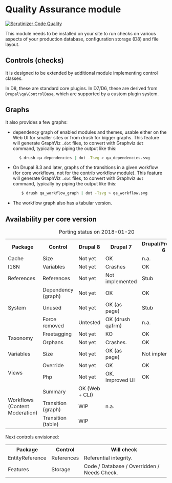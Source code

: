 Quality Assurance module
========================

[![Scrutinizer Code Quality](https://scrutinizer-ci.com/g/FGM/qa/badges/quality-score.png?b=8.x-1.x)](https://scrutinizer-ci.com/g/FGM/qa/?branch=8.x-1.x)

This module needs to be installed on your site to run checks on various aspects
of your production database, configuration storage (D8) and file layout.

## Controls (checks)

It is designed to be extended by additional module implementing control classes.

In D8, these are standard core plugins. In D7/D6, these are derived from `Drupal\qa\ControlBase`, which are supported by a custom plugin system.

## Graphs

It also provides a few graphs:

* dependency graph of enabled modules and themes, usable either
on the Web UI for smaller sites or from drush for bigger graphs. This feature
will generate GraphViz `.dot` files, to convert with Graphviz `dot` command,
typically by piping the output like this:

```bash
      $ drush qa-dependencies | dot -Tsvg > qa_dependencies.svg
```

* On Drupal 8.3 and later, graphs of the transitions in a given workflow (for
  core workflows, not for the contrib workflow module). This feature will 
  generate GraphViz `.dot` files, to convert with Graphviz `dot` command, 
  typically by piping the output like this:

```bash
       $ drush qa_workflow_graph | dot -Tsvg > qa_workflow.svg 
```
* The workflow graph also has a tabular version.

## Availability per core version
<table>
  <caption>Porting status on 2018-01-20</caption>
  <tr>
    <th>Package</th>
    <th>Control</th>
    <th>Drupal 8</th>
    <th>Drupal 7</th>
    <th>Drupal/Pressflow 6</th>
    </tr>
  <tr>
    <td>Cache</td>
    <td>Size</td>
    <td>Not yet</td>
    <td>OK</td>
    <td>n.a.</td>
    </tr>
  <tr>
    <td>I18N</td>
    <td>Variables</td>
    <td>Not yet</td>
    <td>Crashes</td>
    <td>OK</td>
    </tr>
  <tr>
    <td>References</td>
    <td>References</td>
    <td>Not yet</td>
    <td>Not implemented</td>
    <td>Stub</td>
    </tr>
  <tr>
    <td rowspan="3">System</td>
    <td>Dependency (graph)</td>
    <td>Not yet</td>
    <td>OK</td>
    <td>OK</td>
    </tr>
  <tr>
    <td>Unused</td>
    <td>Not yet</td>
    <td>OK (as page)</td>
    <td>Stub</td>
    </tr>
  <tr>
    <td>Force removed</td>
    <td>Untested</td>
    <td>OK (drush qafrm)</td>
    <td>n.a.</td>
    </tr>
  <tr>
    <td rowspan="2">Taxonomy</td>
    <td>Freetagging</td>
    <td>Not yet</td>
    <td>KO</td>
    <td>OK</td>
    </tr>
  <tr>
    <td>Orphans</td>
    <td>Not yet</td>
    <td>Crashes.</td>
    <td>OK</td>
    </tr>
  <tr>
    <td>Variables</td>
    <td>Size</td>
    <td>Not yet</td>
    <td>OK (as page)</td>
    <td>Not implemented</td>
    </tr>
  <tr>
    <td rowspan="2">Views</td>
    <td>Override</td>
    <td>Not yet</td>
    <td>OK</td>
    <td>OK</td>
    </tr>
  <tr>
    <td>Php</td>
    <td>Not yet</td>
    <td>OK. Improved UI</td>
    <td>OK</td>
    </tr>
  <tr>
    <td rowspan="4">Workflows (Content Moderation)</td>
    <td>Summary</td>
    <td>OK (Web + CLI)</td>
    <td colspan="2" rowspan="3">n.a.</td>
    </tr>
  <tr>
    <td>Transition (graph)</td>
    <td>WIP</td>
    </tr>    
  <tr>
    <td>Transition (table)</td>
    <td>WIP</td>
    </tr>    
  </table>

Next controls envisioned:

<table>
  <tr>
    <th>Package</th>
    <th>Control</th>
    <th>Will check</th>
    </tr>
  <tr>
    <td>EntityReference</td>
    <td>References</td>
    <td>Referential integrity.</td>
    </tr>
  <tr>
    <td>Features</td>
    <td>Storage</td>
    <td>Code / Database / Overridden / Needs Check.</td>
    </tr>
  </table>



